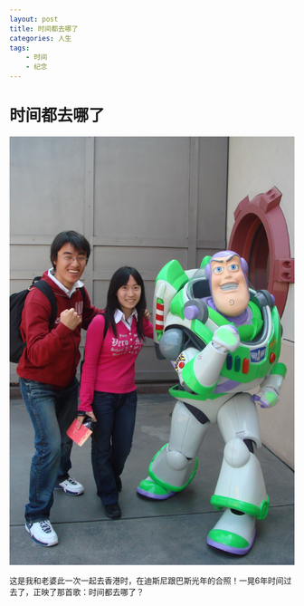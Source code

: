 ```yaml
---
layout: post
title: 时间都去哪了
categories: 人生
tags: 
    - 时间
    - 纪念
---
```


# 时间都去哪了

![流年](/image/DSC04196.JPG)

这是我和老婆此一次一起去香港时，在迪斯尼跟巴斯光年的合照！一晃6年时间过去了，正映了那首歌：时间都去哪了？
